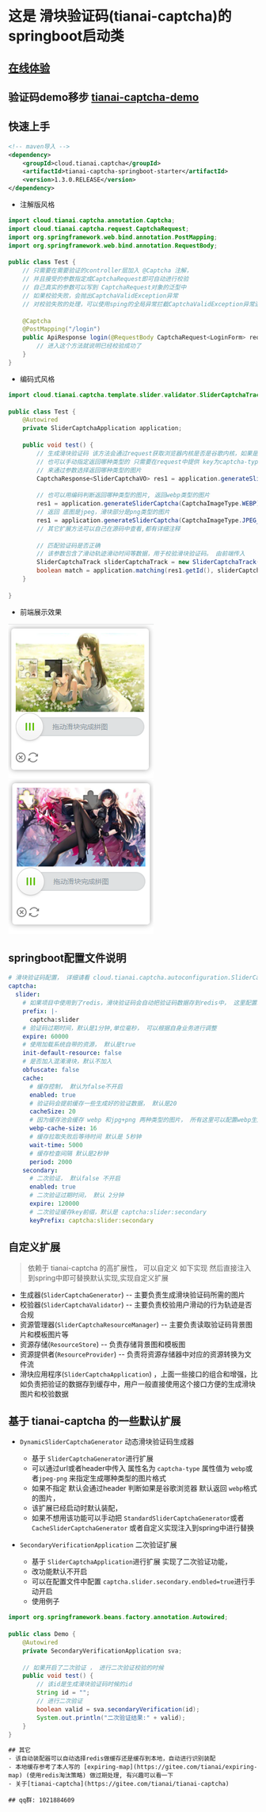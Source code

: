 # 这是 滑块验证码(tianai-captcha)的springboot启动类

## [在线体验](https://www.tianai.cloud)

## 验证码demo移步 [tianai-captcha-demo](https://gitee.com/tianai/tianai-captcha-demo)

## 快速上手

```xml
<!-- maven导入 -->
<dependency>
    <groupId>cloud.tianai.captcha</groupId>
    <artifactId>tianai-captcha-springboot-starter</artifactId>
    <version>1.3.0.RELEASE</version>
</dependency>
```

- 注解版风格

```java
import cloud.tianai.captcha.annotation.Captcha;
import cloud.tianai.captcha.request.CaptchaRequest;
import org.springframework.web.bind.annotation.PostMapping;
import org.springframework.web.bind.annotation.RequestBody;

public class Test {
    // 只需要在需要验证的controller层加入 @Captcha 注解，
    // 并且接受的参数指定成CaptchaRequest即可自动进行校验
    // 自己真实的参数可以写到 CaptchaRequest对象的泛型中
    // 如果校验失败，会抛出CaptchaValidException异常
    // 对校验失败的处理，可以使用sping的全局异常拦截CaptchaValidException异常进行处理

    @Captcha
    @PostMapping("/login")
    public ApiResponse login(@RequestBody CaptchaRequest<LoginForm> request) {
        // 进入这个方法就说明已经校验成功了
    }
}
```

- 编码式风格

```java
import cloud.tianai.captcha.template.slider.validator.SliderCaptchaTrack;

public class Test {
    @Autowired
    private SliderCaptchaApplication application;

    public void test() {
        // 生成滑块验证码 该方法会通过request获取浏览器内核是否是谷歌内核，如果是则返回webp类型的图片 否则返回jpeg+png类型的图片
        // 也可以手动指定返回哪种类型的 只需要在request中提供 key为captcha-type的参数(可以放到参数中或者header中) ， 值为 webp、jpeg-png
        // 来通过参数选择返回哪种类型的图片
        CaptchaResponse<SliderCaptchaVO> res1 = application.generateSliderCaptcha();

        // 也可以用编码判断返回哪种类型的图片, 返回webp类型的图片
        res1 = application.generateSliderCaptcha(CaptchaImageType.WEBP);
        // 返回 底图是jpeg，滑块部分是png类型的图片
        res1 = application.generateSliderCaptcha(CaptchaImageType.JPEG_PNG);
        // 其它扩展方法可以自己在源码中查看,都有详细注释

        // 匹配验证码是否正确
        // 该参数包含了滑动轨迹滑动时间等数据，用于校验滑块验证码。 由前端传入
        SliderCaptchaTrack sliderCaptchaTrack = new SliderCaptchaTrack();
        boolean match = application.matching(res1.getId(), sliderCaptchaTrack);
    }

}
```

- 前端展示效果

![](image/1.png)
![](image/2.png)
## springboot配置文件说明

```yaml
# 滑块验证码配置， 详细请看 cloud.tianai.captcha.autoconfiguration.SliderCaptchaProperties 类
captcha:
  slider:
    # 如果项目中使用到了redis，滑块验证码会自动把验证码数据存到redis中， 这里配置redis的key的前缀,默认是captcha:slider
    prefix: |-
      captcha:slider
    # 验证码过期时间，默认是1分钟,单位毫秒， 可以根据自身业务进行调整
    expire: 60000
    # 使用加载系统自带的资源， 默认是true
    init-default-resource: false
    # 是否加入混淆滑块，默认不加入
    obfuscate: false
    cache:
      # 缓存控制， 默认为false不开启
      enabled: true
      # 验证码会提前缓存一些生成好的验证数据， 默认是20
      cacheSize: 20
      # 因为缓存池会缓存 webp 和jpg+png 两种类型的图片， 所有这里可以配置webp生成的数量， 默认是 总缓存的70%(captcha.cacheSize*0.7)
      webp-cache-size: 16
      # 缓存拉取失败后等待时间 默认是 5秒钟
      wait-time: 5000
      # 缓存检查间隔 默认是2秒钟
      period: 2000
    secondary:
      # 二次验证， 默认false 不开启
      enabled: true
      # 二次验证过期时间， 默认 2分钟
      expire: 120000
      # 二次验证缓存key前缀，默认是 captcha:slider:secondary
      keyPrefix: captcha:slider:secondary
```
## 自定义扩展
> 依赖于 tianai-captcha 的高扩展性，
> 可以自定义 如下实现 然后直接注入到spring中即可替换默认实现,实现自定义扩展
- 生成器(`SliderCaptchaGenerator`) -- 主要负责生成滑块验证码所需的图片
- 校验器(`SliderCaptchaValidator`) -- 主要负责校验用户滑动的行为轨迹是否合规
- 资源管理器(`SliderCaptchaResourceManager`) -- 主要负责读取验证码背景图片和模板图片等
- 资源存储(`ResourceStore`) -- 负责存储背景图和模板图
- 资源提供者(`ResourceProvider`) -- 负责将资源存储器中对应的资源转换为文件流
- 滑块应用程序(`SliderCaptchaApplication`) ，上面一些接口的组合和增强，比如负责把验证的数据存到缓存中，用户一般直接使用这个接口方便的生成滑块图片和校验数据

## 基于 tianai-captcha 的一些默认扩展
- `DynamicSliderCaptchaGenerator` 动态滑块验证码生成器
  - 基于 `SliderCaptchaGenerator`进行扩展
  - 可以通过url或者header中传入 属性名为 `captcha-type` 属性值为 `webp`或者`jpeg-png` 来指定生成哪种类型的图片格式
  - 如果不指定 默认会通过header 判断如果是谷歌浏览器 默认返回 `webp`格式的图片，
  - 该扩展已经启动时默认装配，
  - 如果不想用该功能可以手动把 `StandardSliderCaptchaGenerator`或者`CacheSliderCaptchaGenerator` 或者自定义实现注入到spring中进行替换

- `SecondaryVerificationApplication` 二次验证扩展
  - 基于 `SliderCaptchaApplication`进行扩展 实现了二次验证功能， 
  - 改功能默认不开启
  - 可以在配置文件中配置 `captcha.slider.secondary.endbled=true`进行手动开启
  - 使用例子
```java
import org.springframework.beans.factory.annotation.Autowired;

public class Demo {
    @Autowired
    private SecondaryVerificationApplication sva;

    // 如果开启了二次验证 ， 进行二次验证校验的时候 
    public void test() {
        // 该id是生成滑块验证码时候的id
        String id = "";
        // 进行二次验证
        boolean valid = sva.secondaryVerification(id);
        System.out.println("二次验证结果:" + valid);
    }
}
```
```
## 其它
- 该自动装配器可以自动选择redis做缓存还是缓存到本地，自动进行识别装配
- 本地缓存参考了本人写的 [expiring-map](https://gitee.com/tianai/expiring-map) (使用redis淘汰策略) 做过期处理, 有兴趣可以看一下
- 关于[tianai-captcha](https://gitee.com/tianai/tianai-captcha)

## qq群: 1021884609
 